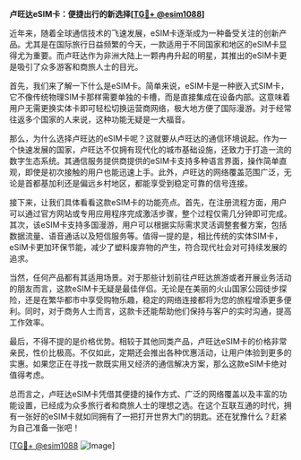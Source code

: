 **卢旺达eSIM卡：便捷出行的新选择[[TG💪+ @esim1088](https://t.me/s/esim1088)]**

近年来，随着全球通信技术的飞速发展，eSIM卡逐渐成为一种备受关注的创新产品。尤其是在国际旅行日益频繁的今天，一款适用于不同国家和地区的eSIM卡显得尤为重要。而卢旺达作为非洲大陆上一颗冉冉升起的明星，其推出的eSIM卡更是吸引了众多游客和商旅人士的目光。

首先，我们来了解一下什么是eSIM卡。简单来说，eSIM卡是一种嵌入式SIM卡，它不像传统物理SIM卡那样需要单独的卡槽，而是直接集成在设备内部。这意味着用户无需更换实体卡即可轻松切换运营商网络，极大地方便了国际漫游。对于经常往返多个国家的人来说，这种功能无疑是一大福音。

那么，为什么选择卢旺达的eSIM卡呢？这就要从卢旺达的通信环境说起。作为一个快速发展的国家，卢旺达不仅拥有现代化的城市基础设施，还致力于打造一流的数字生态系统。其通信服务提供商提供的eSIM卡支持多种语言界面，操作简单直观，即使是初次接触的用户也能迅速上手。此外，卢旺达的网络覆盖范围广泛，无论是首都基加利还是偏远乡村地区，都能享受到稳定可靠的信号连接。

接下来，让我们具体看看这款eSIM卡的功能亮点。首先，在注册流程方面，用户可以通过官方网站或专用应用程序完成激活步骤，整个过程仅需几分钟即可完成。其次，该eSIM卡支持多国漫游，用户可以根据实际需求灵活调整套餐方案，包括数据流量、语音通话以及短信服务等。值得一提的是，相比传统的实体SIM卡，eSIM卡更加环保节能，减少了塑料废弃物的产生，符合现代社会对可持续发展的追求。

当然，任何产品都有其适用场景。对于那些计划前往卢旺达旅游或者开展业务活动的朋友而言，这款eSIM卡无疑是最佳伴侣。无论是在美丽的火山国家公园徒步探险，还是在繁华都市中享受购物乐趣，稳定的网络连接都将为您的旅程增添更多便利。同时，对于商务人士而言，这款卡还能帮助他们保持与客户的实时沟通，提高工作效率。

最后，不得不提的是价格优势。相较于其他同类产品，卢旺达eSIM卡的价格非常亲民，性价比极高。不仅如此，定期还会推出各种优惠活动，让用户体验到更多的实惠。如果您正在寻找一款既实用又经济的通信解决方案，那么这款eSIM卡绝对值得考虑。

总而言之，卢旺达eSIM卡凭借其便捷的操作方式、广泛的网络覆盖以及丰富的功能设置，已经成为众多旅行者和商旅人士的理想之选。在这个互联互通的时代，拥有一张好的eSIM卡就如同拥有了一把打开世界大门的钥匙。还在犹豫什么？赶紧为自己准备一张吧！

[[TG💪+ @esim1088](https://t.me/s/esim1088) ![Image](https://i.postimg.cc/4NQfJmqS/Snipaste-2025-05-13-00-14-12.png)]
